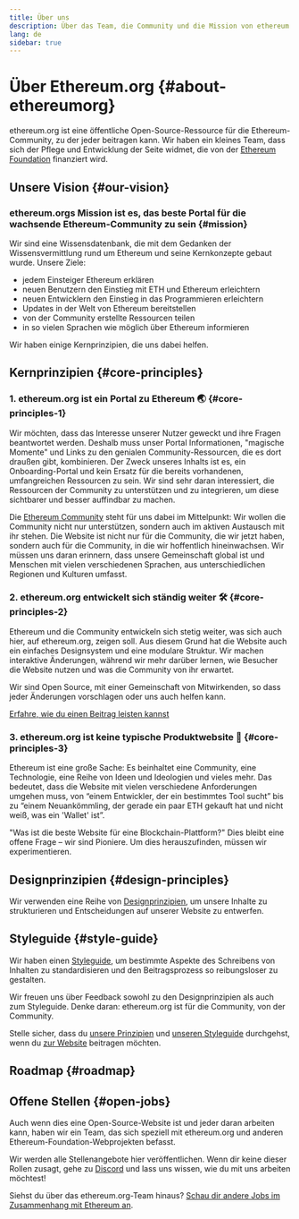 ```yaml
---
title: Über uns
description: Über das Team, die Community und die Mission von ethereum.org
lang: de
sidebar: true
---
```


# Über Ethereum.org {#about-ethereumorg}

ethereum.org ist eine öffentliche Open-Source-Ressource für die Ethereum-Community, zu der jeder beitragen kann. Wir haben ein kleines Team, dass sich der Pflege und Entwicklung der Seite widmet, die von der [Ethereum Foundation](/foundation/) finanziert wird.

## Unsere Vision {#our-vision}

### ethereum.orgs Mission ist es, das beste Portal für die wachsende Ethereum-Community zu sein {#mission}

Wir sind eine Wissensdatenbank, die mit dem Gedanken der Wissensvermittlung rund um Ethereum und seine Kernkonzepte gebaut wurde. Unsere Ziele:

- jedem Einsteiger Ethereum erklären
- neuen Benutzern den Einstieg mit ETH und Ethereum erleichtern
- neuen Entwicklern den Einstieg in das Programmieren erleichtern
- Updates in der Welt von Ethereum bereitstellen
- von der Community erstellte Ressourcen teilen
- in so vielen Sprachen wie möglich über Ethereum informieren

Wir haben einige Kernprinzipien, die uns dabei helfen.

## Kernprinzipien {#core-principles}

### 1. ethereum.org ist ein Portal zu Ethereum 🌏 {#core-principles-1}

Wir möchten, dass das Interesse unserer Nutzer geweckt und ihre Fragen beantwortet werden. Deshalb muss unser Portal Informationen, "magische Momente" und Links zu den genialen Community-Ressourcen, die es dort draußen gibt, kombinieren. Der Zweck unseres Inhalts ist es, ein Onboarding-Portal und kein Ersatz für die bereits vorhandenen, umfangreichen Ressourcen zu sein. Wir sind sehr daran interessiert, die Ressourcen der Community zu unterstützen und zu integrieren, um diese sichtbarer und besser auffindbar zu machen.

Die [ Ethereum Community](/community/) steht für uns dabei im Mittelpunkt: Wir wollen die Community nicht nur unterstützen, sondern auch im aktiven Austausch mit ihr stehen. Die Website ist nicht nur für die Community, die wir jetzt haben, sondern auch für die Community, in die wir hoffentlich hineinwachsen. Wir müssen uns daran erinnern, dass unsere Gemeinschaft global ist und Menschen mit vielen verschiedenen Sprachen, aus unterschiedlichen Regionen und Kulturen umfasst.

### 2. ethereum.org entwickelt sich ständig weiter 🛠 {#core-principles-2}

Ethereum und die Community entwickeln sich stetig weiter, was sich auch hier, auf ethereum.org, zeigen soll. Aus diesem Grund hat die Website auch ein einfaches Designsystem und eine modulare Struktur. Wir machen interaktive Änderungen, während wir mehr darüber lernen, wie Besucher die Website nutzen und was die Community von ihr erwartet.

Wir sind Open Source, mit einer Gemeinschaft von Mitwirkenden, so dass jeder Änderungen vorschlagen oder uns auch helfen kann.

[Erfahre, wie du einen Beitrag leisten kannst](/contributing/)

### 3. ethereum.org ist keine typische Produktwebsite 🦄 {#core-principles-3}

Ethereum ist eine große Sache: Es beinhaltet eine Community, eine Technologie, eine Reihe von Ideen und Ideologien und vieles mehr. Das bedeutet, dass die Website mit vielen verschiedene Anforderungen umgehen muss, von “einem Entwickler, der ein bestimmtes Tool sucht” bis zu “einem Neuankömmling, der gerade ein paar ETH gekauft hat und nicht weiß, was ein 'Wallet' ist”.

"Was ist die beste Website für eine Blockchain-Plattform?" Dies bleibt eine offene Frage – wir sind Pioniere. Um dies herauszufinden, müssen wir experimentieren.

## Designprinzipien {#design-principles}

Wir verwenden eine Reihe von [Designprinzipien](/contributing/design-principles/), um unsere Inhalte zu strukturieren und Entscheidungen auf unserer Website zu entwerfen.

## Styleguide {#style-guide}

Wir haben einen [Styleguide](/contributing/style-guide/), um bestimmte Aspekte des Schreibens von Inhalten zu standardisieren und den Beitragsprozess so reibungsloser zu gestalten.

Wir freuen uns über Feedback sowohl zu den Designprinzipien als auch zum Styleguide. Denke daran: ethereum.org ist für die Community, von der Community.

Stelle sicher, dass du [unsere Prinzipien](/contributing/design-principles/) und [unseren Styleguide](/contributing/style-guide/) durchgehst, wenn du [zur Website](/contributing/) beitragen möchten.

## Roadmap {#roadmap}

<Roadmap />

## Offene Stellen {#open-jobs}

Auch wenn dies eine Open-Source-Website ist und jeder daran arbeiten kann, haben wir ein Team, das sich speziell mit ethereum.org und anderen Ethereum-Foundation-Webprojekten befasst.

Wir werden alle Stellenangebote hier veröffentlichen. Wenn dir keine dieser Rollen zusagt, gehe zu [Discord](https://discord.gg/CetY6Y4) und lass uns wissen, wie du mit uns arbeiten möchtest!

Siehst du über das ethereum.org-Team hinaus? [Schau dir andere Jobs im Zusammenhang mit Ethereum an](/community/get-involved/#ethereum-jobs/).
